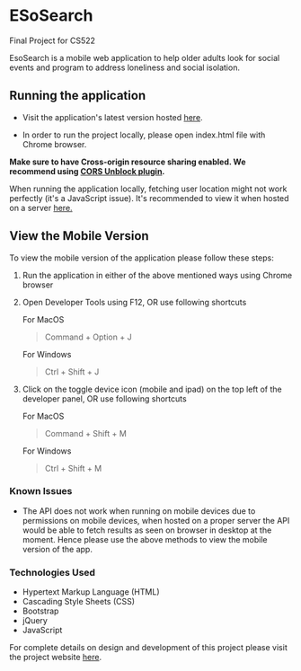 # ESoSearch
Final Project for CS522

EsoSearch is a mobile web application to help older adults look for social events and program to address loneliness and social isolation.

## Running the application

* Visit the application's latest version hosted [here](https://adudih2.people.uic.edu/p/ESoSearch/).

* In order to run the project locally, please open index.html file with Chrome browser. 

__Make sure to have Cross-origin resource sharing enabled. We recommend using [CORS Unblock plugin](https://chrome.google.com/webstore/detail/cors-unblock/lfhmikememgdcahcdlaciloancbhjino?hl=en).__ 

When running the application locally, fetching user location might not work perfectly (it's a JavaScript issue). It's recommended to view it when hosted on a server [here.](https://adudih2.people.uic.edu/p/ESoSearch/)
## View the Mobile Version

To view the mobile version of the application please follow these steps:

1. Run the application in either of the above mentioned ways using Chrome browser 
2. Open Developer Tools using F12, OR use following shortcuts

    For MacOS
    > Command + Option + J

    For Windows
    > Ctrl + Shift + J

3. Click on the toggle device icon (mobile and ipad) on the top left of the developer panel, OR use following shortcuts

    For MacOS
    > Command + Shift + M

    For Windows
    > Ctrl + Shift + M
    
### Known Issues
* The API does not work when running on mobile devices due to permissions on mobile devices, when hosted on a proper server the API would be able to fetch results as seen on browser in desktop at the moment. Hence please use the above methods to view the mobile version of the app.
    
### Technologies Used

* Hypertext Markup Language (HTML)
* Cascading Style Sheets (CSS)
* Bootstrap 
* jQuery
* JavaScript

For complete details on design and development of this project please visit the project website [here](https://sites.google.com/view/esosearch/motivations).


